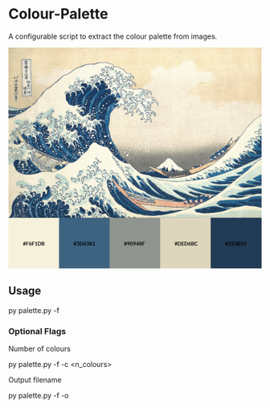# Colour-Palette
A configurable script to extract the colour palette from images.

![image description](colours.png)

## Usage

py palette.py -f <filename>

### Optional Flags

Number of colours

py palette.py -f <filename> -c <n_colours>

Output filename

py palette.py -f <filename> -o <output>

